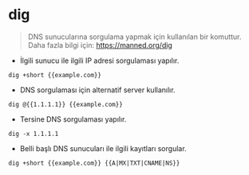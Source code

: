 # dig

> DNS sunucularına sorgulama yapmak için kullanılan bir komuttur.
> Daha fazla bilgi için: <https://manned.org/dig>

- İlgili sunucu ile ilgili IP adresi sorgulaması yapılır.

`dig +short {{example.com}}`

- DNS sorgulaması için alternatif server kullanılır.

`dig @{{1.1.1.1}} {{example.com}}`

- Tersine DNS sorgulaması yapılır.

`dig -x 1.1.1.1`

- Belli başlı DNS sunucuları ile ilgili kayıtları sorgular.

`dig +short {{example.com}} {{A|MX|TXT|CNAME|NS}}`

